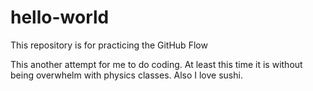# hello-world
This repository is for practicing the GitHub Flow

This another attempt for me to do coding. At least this time it is without being overwhelm with physics classes. Also I love sushi.
